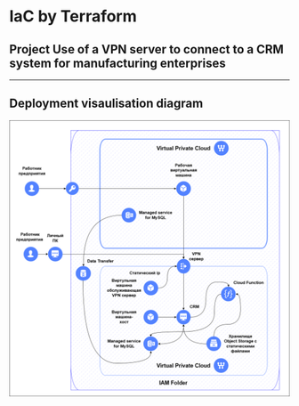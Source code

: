 # IaC by Terraform 
## Project Use of a VPN server to connect to a CRM system for manufacturing enterprises
---
## Deployment visaulisation diagram
![YC_Deployment.drawio](https://github.com/Artemonkey/yanguard/blob/main/YC_Deployment.drawio.png)
